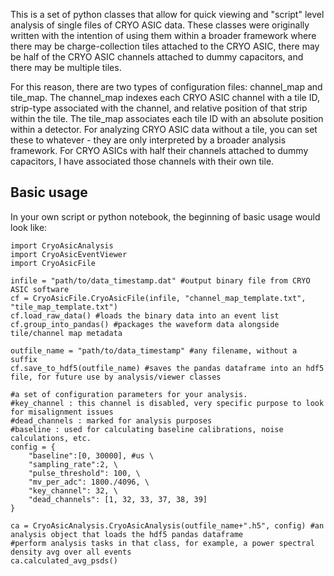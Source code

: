 This is a set of python classes that allow for quick viewing and "script" level analysis of single files of CRYO ASIC data. These classes were originally written with the intention of using them within a broader framework where there may be charge-collection tiles attached to the CRYO ASIC, there may be half of the CRYO ASIC channels attached to dummy capacitors, and there may be multiple tiles. 

For this reason, there are two types of configuration files: channel_map and tile_map. The channel_map indexes each CRYO ASIC channel with a tile ID, strip-type associated with the channel, and relative position of that strip within the tile. The tile_map associates each tile ID with an absolute position within a detector. For analyzing CRYO ASIC data without a tile, you can set these to whatever - they are only interpreted by a broader analysis framework. For CRYO ASICs with half their channels attached to dummy capacitors, I have associated those channels with their own tile. 

## Basic usage
In your own script or python notebook, the beginning of basic usage would look like: 

```
import CryoAsicAnalysis
import CryoAsicEventViewer
import CryoAsicFile

infile = "path/to/data_timestamp.dat" #output binary file from CRYO ASIC software
cf = CryoAsicFile.CryoAsicFile(infile, "channel_map_template.txt", "tile_map_template.txt")
cf.load_raw_data() #loads the binary data into an event list
cf.group_into_pandas() #packages the waveform data alongside tile/channel map metadata

outfile_name = "path/to/data_timestamp" #any filename, without a suffix
cf.save_to_hdf5(outfile_name) #saves the pandas dataframe into an hdf5 file, for future use by analysis/viewer classes

#a set of configuration parameters for your analysis.
#key_channel : this channel is disabled, very specific purpose to look for misalignment issues
#dead_channels : marked for analysis purposes
#baseline : used for calculating baseline calibrations, noise calculations, etc. 
config = {
    "baseline":[0, 30000], #us \ 
    "sampling_rate":2, \
    "pulse_threshold": 100, \
    "mv_per_adc": 1800./4096, \
    "key_channel": 32, \
    "dead_channels": [1, 32, 33, 37, 38, 39]
}

ca = CryoAsicAnalysis.CryoAsicAnalysis(outfile_name+".h5", config) #an analysis object that loads the hdf5 pandas dataframe
#perform analysis tasks in that class, for example, a power spectral density avg over all events
ca.calculated_avg_psds()
```

